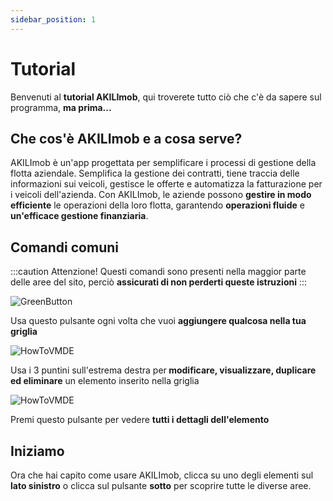 ```yaml
---
sidebar_position: 1
---
```


# Tutorial

Benvenuti al **tutorial AKILImob**, qui troverete tutto ciò che c'è da sapere sul programma, **ma prima...**


## Che cos'è AKILImob e a cosa serve?
AKILImob è un'app progettata per semplificare i processi di gestione della flotta aziendale. Semplifica la gestione dei contratti, tiene traccia delle informazioni sui veicoli, gestisce le offerte e automatizza la fatturazione per i veicoli dell'azienda. Con AKILImob, le aziende possono **gestire in modo efficiente** le operazioni della loro flotta, garantendo **operazioni fluide** e **un'efficace gestione finanziaria**.

## Comandi comuni

:::caution Attenzione!
Questi comandi sono presenti nella maggior parte delle aree del sito, perciò **assicurati di non perderti queste istruzioni**
:::


![GreenButton](\img\greenButton.png)

<p>Usa questo pulsante ogni volta che vuoi <b>aggiungere qualcosa nella tua griglia</b></p>

![HowToVMDE](\img\vmde.gif)

<p>Usa i 3 puntini sull'estrema destra per<b> modificare, visualizzare, duplicare ed eliminare</b> un elemento inserito nella griglia </p>

![HowToVMDE](\img\details.gif)

<p>Premi questo pulsante per vedere <b>tutti i dettagli dell'elemento</b> </p>





## Iniziamo

Ora che hai capito come usare AKILImob, clicca su uno degli elementi sul **lato sinistro** o clicca sul pulsante **sotto** per scoprire tutte le diverse aree.